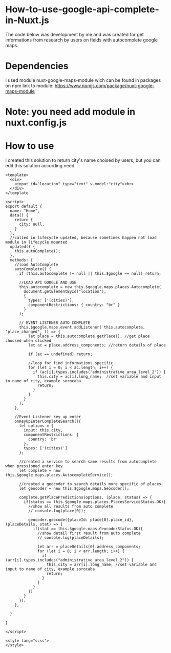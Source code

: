 # How-to-use-google-api-complete-in-Nuxt.js
The code below was development by me and was created for get informations from research by users on fields with autocomplete google maps.

# Dependencies
I used module nuxt-google-maps-module wich can be found in packages on npm
link to module: https://www.npmjs.com/package/nuxt-google-maps-module

# Note: you need add module in nuxt.config.js

# How to use
I created this solution to return city's name choised by users, but you can edit this solution according need.

```
<template>
  <div>
    <input id="location" type="text" v-model:"city"><br>
  </div>
</template

<script>
export default {
  name: "Home",
  data() {
    return {
      city: null,
    }
  },
  //called in lifecycle updated, because sometimes happen not load module in lifecycle mounted
  updated() {
    this.autoComplete();
  },
  methods: {
    //load AutoComplete
    autoComplete() {
      if (this.autocomplete != null || this.$google == null) return;

      //LOAD API GOOGLE AND USE
      this.autocomplete = new this.$google.maps.places.Autocomplete(
        document.getElementById("location"),
        {
          types: ['(cities)'],
          componentRestrictions: { country: "br" }
        }
      );

      // EVENT LISTENER AUTO COMPLETE
      this.$google.maps.event.addListener( this.autocomplete, "place_changed", () => {
          let place = this.autocomplete.getPlace(); //get place choosed when clicked
          let ac = place.address_components; //return details of place 
          
          if (ac == undefined) return;

          //loop for find informations specific
          for (let i = 0; i < ac.length; i++) {
            if (ac[i].types.includes("administrative_area_level_2")) {
              this.city = ac[i].long_name;  //set variable and input to name of city, example sorocaba 
              return;
            }
          }
        }
      );
    },

    //Event Listener key up enter
    onKeyUpEnterCompleteSearch(){
      let options = {
        input: this.city,
        componentRestrictions: {
          country: 'br'
        },
        types: ['(cities)']
      };
      
      //created a service to search same results from autocomplete when pressioned enter key.
      let complete = new this.$google.maps.places.AutocompleteService(); 
      
      //created a geocoder to search details more specific of places.
      let geocoder = new this.$google.maps.Geocoder();

      complete.getPlacePredictions(options, (place, status) => {
        if(status == this.$google.maps.places.PlacesServiceStatus.OK){
          //show all results from auto complete
          // console.log(place[0]);

          geocoder.geocode({placeId: place[0].place_id}, (placeDetails, stat) => {
            if(stat == this.$google.maps.GeocoderStatus.OK){
              //show detail first result from auto complete
              // console.log(placeDetails);

              let arr = placeDetails[0].address_components;
              for (let i = 0; i < arr.length; i++) {
                if (arr[i].types.includes("administrative_area_level_2")) {
                  this.city = arr[i].long_name; //set variable and input to name of city, example sorocaba 
                  return;
                }
              }   
            }
          })
        }    
      });
    },
  
  }

}

</script>

<style lang="scss">
</style>

```
